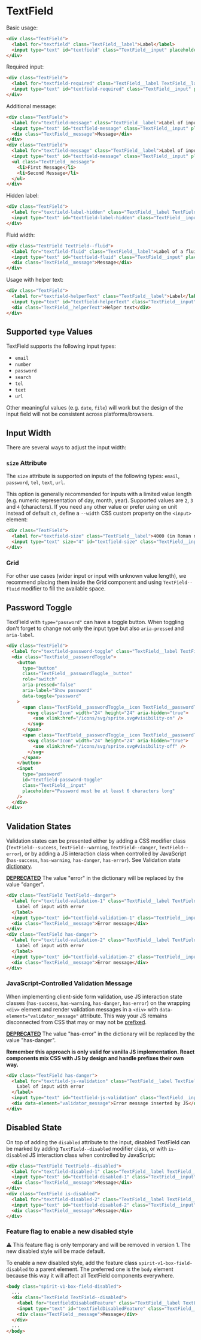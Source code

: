 # TextField

Basic usage:

```html
<div class="TextField">
  <label for="textfield" class="TextField__label">Label</label>
  <input type="text" id="textfield" class="TextField__input" placeholder="Placeholder" />
</div>
```

Required input:

```html
<div class="TextField">
  <label for="textfield-required" class="TextField__label TextField__label--required">Label of required input</label>
  <input type="text" id="textfield-required" class="TextField__input" placeholder="Placeholder" required />
</div>
```

Additional message:

```html
<div class="TextField">
  <label for="textfield-message" class="TextField__label">Label of input with message</label>
  <input type="text" id="textfield-message" class="TextField__input" placeholder="Placeholder" />
  <div class="TextField__message">Message</div>
</div>
<div class="TextField">
  <label for="textfield-message" class="TextField__label">Label of input with message</label>
  <input type="text" id="textfield-message" class="TextField__input" placeholder="Placeholder" />
  <ul class="TextField__message">
    <li>First Message</li>
    <li>Second Message</li>
  </ul>
</div>
```

Hidden label:

```html
<div class="TextField">
  <label for="textfield-label-hidden" class="TextField__label TextField__label--hidden">Label Hidden</label>
  <input type="text" id="textfield-label-hidden" class="TextField__input" placeholder="Placeholder" value="Filled" />
</div>
```

Fluid width:

```html
<div class="TextField TextField--fluid">
  <label for="textfield-fluid" class="TextField__label">Label of a fluid input</label>
  <input type="text" id="textfield-fluid" class="TextField__input" placeholder="Placeholder" />
  <div class="TextField__message">Message</div>
</div>
```

Usage with helper text:

```html
<div class="TextField">
  <label for="textfield-helperText" class="TextField__label">Label</label>
  <input type="text" id="textfield-helperText" class="TextField__input" placeholder="Placeholder" />
  <div class="TextField__helperText">Helper text</div>
</div>
```

## Supported `type` Values

TextField supports the following input types:

- `email`
- `number`
- `password`
- `search`
- `tel`
- `text`
- `url`

Other meaningful values (e.g. `date`, `file`) will work but the design of the
input field will not be consistent across platforms/browsers.

## Input Width

There are several ways to adjust the input width:

### `size` Attribute

The `size` attribute is supported on inputs of the following types: `email`,
`password`, `tel`, `text`, `url`.

This option is generally recommended for inputs with a limited value length
(e.g. numeric representation of day, month, year). Supported values are `2`, `3`
and `4` (characters). If you need any other value or prefer using `em` unit
instead of default `ch`, define a `--width` CSS custom property on the `<input>`
element:

```html
<div class="TextField">
  <label for="textfield-size" class="TextField__label">4000 (in Roman numerals)</label>
  <input type="text" size="4" id="textfield-size" class="TextField__input" style="--width: 4em;" />
</div>
```

### Grid

For other use cases (wider input or input with unknown value length), we
recommend placing them inside the Grid component and using `TextField--fluid`
modifier to fill the available space.

## Password Toggle

TextField with `type="password"` can have a toggle button. When toggling don't
forget to change not only the input type but also `aria-pressed` and
`aria-label`.

```html
<div class="TextField">
  <label for="textfield-password-toggle" class="TextField__label TextField__label--required">Password Toggle</label>
  <div class="TextField__passwordToggle">
    <button
      type="button"
      class="TextField__passwordToggle__button"
      role="switch"
      aria-pressed="false"
      aria-label="Show password"
      data-toggle="password"
    >
      <span class="TextField__passwordToggle__icon TextField__passwordToggle__icon--hidden">
        <svg class="Icon" width="24" height="24" aria-hidden="true">
          <use xlink:href="/icons/svg/sprite.svg#visibility-on" />
        </svg>
      </span>
      <span class="TextField__passwordToggle__icon TextField__passwordToggle__icon--shown">
        <svg class="Icon" width="24" height="24" aria-hidden="true">
          <use xlink:href="/icons/svg/sprite.svg#visibility-off" />
        </svg>
      </span>
    </button>
    <input
      type="password"
      id="textfield-password-toggle"
      class="TextField__input"
      placeholder="Password must be at least 6 characters long"
    />
  </div>
</div>
```

## Validation States

Validation states can be presented either by adding a CSS modifier class
(`TextField--success`, `TextField--warning`, `TextField--danger`, `TextField--error`), or by adding
a JS interaction class when controlled by JavaScript (`has-success`,
`has-warning`, `has-danger`, `has-error`). See Validation state [dictionary][dictionary-validation].

[**DEPRECATED**][deprecated] The value "error" in the dictionary will be replaced by the value "danger".

```html
<div class="TextField TextField--danger">
  <label for="textfield-validation-1" class="TextField__label TextField__label--required">
    Label of input with error
  </label>
  <input type="text" id="textfield-validation-1" class="TextField__input" placeholder="Placeholder" value="Filled" />
  <div class="TextField__message">Error message</div>
</div>
<div class="TextField has-danger">
  <label for="textfield-validation-2" class="TextField__label TextField__label--required">
    Label of input with error
  </label>
  <input type="text" id="textfield-validation-2" class="TextField__input" placeholder="Placeholder" value="Filled" />
  <div class="TextField__message">Error message</div>
</div>
```

### JavaScript-Controlled Validation Message

When implementing client-side form validation, use JS interaction state classes
(`has-success`, `has-warning`, `has-danger`, `has-error`) on the wrapping `<div>` element and
render validation messages in a `<div>` with `data-element="validator_message"`
attribute. This way your JS remains disconnected from CSS that may or may not be
[prefixed].

[**DEPRECATED**][deprecated] The value "has-error" in the dictionary will be replaced by the value "has-danger".

**Remember this approach is only valid for vanilla JS implementation. React
components mix CSS with JS by design and handle prefixes their own way.**

```html
<div class="TextField has-danger">
  <label for="textfield-js-validation" class="TextField__label TextField__label--required">
    Label of input with error
  </label>
  <input type="text" id="textfield-js-validation" class="TextField__input" placeholder="Placeholder" value="Filled" />
  <div data-element="validator_message">Error message inserted by JS</div>
</div>
```

## Disabled State

On top of adding the `disabled` attribute to the input, disabled TextField can
be marked by adding `TextField--disabled` modifier class, or with `is-disabled`
JS interaction class when controlled by JavaScript:

```html
<div class="TextField TextField--disabled">
  <label for="textfield-disabled-1" class="TextField__label TextField__label--required">Label of disabled input</label>
  <input type="text" id="textfield-disabled-1" class="TextField__input" placeholder="Placeholder" disabled />
  <div class="TextField__message">Message</div>
</div>
<div class="TextField is-disabled">
  <label for="textfield-disabled-2" class="TextField__label TextField__label--required">Label of disabled input</label>
  <input type="text" id="textfield-disabled-2" class="TextField__input" placeholder="Placeholder" disabled />
  <div class="TextField__message">Message</div>
</div>
```

### Feature flag to enable a new disabled style

⚠️ This feature flag is only temporary and will be removed in version 1. The new disabled style will be made default.

To enable a new disabled style, add the feature class `spirit-v1-box-field-disabled` to a parent element.
The preferred one is the `body` element because this way it will affect all TextField components everywhere.

```html
<body class="spirit-v1-box-field-disabled">
  ...
  <div class="TextField TextField--disabled">
    <label for="textfieldDisabledFeature" class="TextField__label TextField__label--required">Label</label>
    <input type="text" id="textfieldDisabledFeature" class="TextField__input" placeholder="Placeholder" disabled />
    <div class="TextField__message">Message</div>
  </div>
  ...
</body>
```

[prefixed]: https://github.com/lmc-eu/spirit-design-system/tree/main/packages/web#prefixing-css-class-names
[dictionary-validation]: https://github.com/lmc-eu/spirit-design-system/blob/main/docs/DICTIONARIES.md#validation
[deprecated]: https://github.com/lmc-eu/spirit-design-system/tree/main/packages/web/README.md#deprecations
